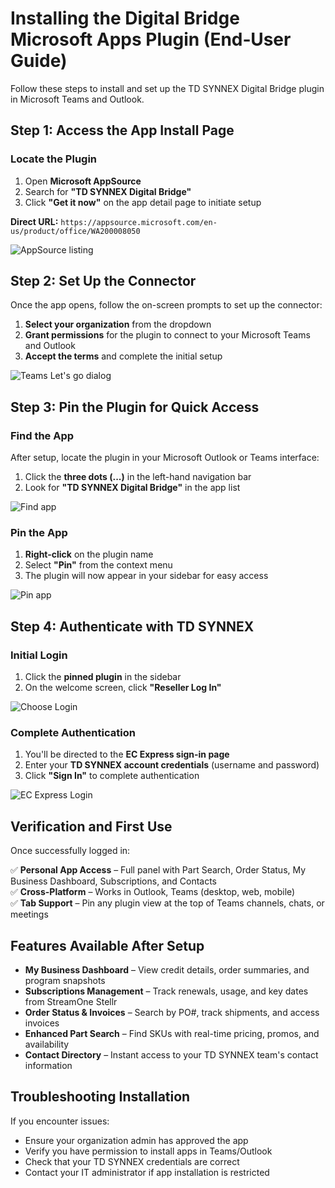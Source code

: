 # Installing the Digital Bridge Microsoft Apps Plugin (End‑User Guide)

Follow these steps to install and set up the TD SYNNEX Digital Bridge plugin in Microsoft Teams and Outlook.

## Step 1: Access the App Install Page

### Locate the Plugin
1. Open **Microsoft AppSource**
2. Search for **"TD SYNNEX Digital Bridge"**
3. Click **"Get it now"** on the app detail page to initiate setup

**Direct URL:** `https://appsource.microsoft.com/en-us/product/office/WA200008050`

![AppSource listing](/public/assets/images/msapps_step1_appsource.png)

## Step 2: Set Up the Connector

Once the app opens, follow the on-screen prompts to set up the connector:

1. **Select your organization** from the dropdown
2. **Grant permissions** for the plugin to connect to your Microsoft Teams and Outlook
3. **Accept the terms** and complete the initial setup

![Teams Let's go dialog](/public/assets/images/msapps_step2_open.png)

## Step 3: Pin the Plugin for Quick Access

### Find the App
After setup, locate the plugin in your Microsoft Outlook or Teams interface:

1. Click the **three dots (...)** in the left-hand navigation bar
2. Look for **"TD SYNNEX Digital Bridge"** in the app list

![Find app](/public/assets/images/msapps_step3_find_app.png)

### Pin the App
1. **Right-click** on the plugin name
2. Select **"Pin"** from the context menu
3. The plugin will now appear in your sidebar for easy access

![Pin app](/public/assets/images/msapps_step4_pin.png)

## Step 4: Authenticate with TD SYNNEX

### Initial Login
1. Click the **pinned plugin** in the sidebar
2. On the welcome screen, click **"Reseller Log In"**

![Choose Login](/public/assets/images/msapps_step5_reseller_login.png)

### Complete Authentication
1. You'll be directed to the **EC Express sign-in page**
2. Enter your **TD SYNNEX account credentials** (username and password)
3. Click **"Sign In"** to complete authentication

![EC Express Login](/public/assets/images/msapps_step6_ec_login.png)

## Verification and First Use

Once successfully logged in:

✅ **Personal App Access** – Full panel with Part Search, Order Status, My Business Dashboard, Subscriptions, and Contacts  
✅ **Cross-Platform** – Works in Outlook, Teams (desktop, web, mobile)  
✅ **Tab Support** – Pin any plugin view at the top of Teams channels, chats, or meetings  

## Features Available After Setup

* **My Business Dashboard** – View credit details, order summaries, and program snapshots
* **Subscriptions Management** – Track renewals, usage, and key dates from StreamOne Stellr
* **Order Status & Invoices** – Search by PO#, track shipments, and access invoices
* **Enhanced Part Search** – Find SKUs with real-time pricing, promos, and availability
* **Contact Directory** – Instant access to your TD SYNNEX team's contact information

## Troubleshooting Installation

If you encounter issues:
- Ensure your organization admin has approved the app
- Verify you have permission to install apps in Teams/Outlook
- Check that your TD SYNNEX credentials are correct
- Contact your IT administrator if app installation is restricted